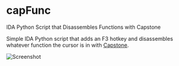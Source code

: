 # capFunc
IDA Python Script that Disassembles Functions with Capstone

Simple IDA Python script that adds an F3 hotkey and disassembles whatever function the cursor is in with [Capstone](http://www.capstone-engine.org/).

![Screenshot](https://raw.githubusercontent.com/tylerhalfpop/capFunc/master/screen.png "Screenshot")
